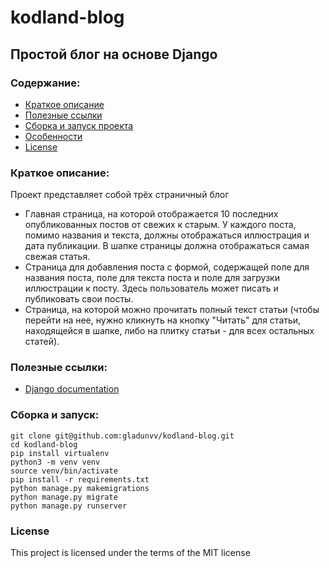 # kodland-blog


## Простой блог на основе Django

### Содержание:
+ [Краткое описание](#краткое-описание)
+ [Полезные ссылки](#полезные-ссылки)
+ [Сборка и запуск проекта](#сборка-и-запуск)
+ [Особенности](#особенности)
+ [License](#license)


### Краткое описание:

Проект представляет собой трёх страничный блог
- Главная страница, на которой отображается 10 последних опубликованных постов от свежих к старым. У каждого поста, помимо названия и текста, должны отображаться иллюстрация и  дата публикации. В шапке страницы должна отображаться самая свежая статья.
- Страница для добавления поста с формой, содержащей поле для названия поста, поле для текста поста и поле для загрузки иллюстрации к посту. Здесь пользователь может писать и публиковать свои посты.
- Страница, на которой можно прочитать полный текст статьи (чтобы перейти на нее, нужно кликнуть на кнопку "Читать" для статьи, находящейся в шапке, либо на плитку статьи - для всех остальных статей).


### Полезные ссылки:

+ [Django documentation](https://docs.djangoproject.com/en/2.2/)


### Сборка и запуск:
```
git clone git@github.com:gladunvv/kodland-blog.git
cd kodland-blog
pip install virtualenv
python3 -m venv venv
source venv/bin/activate
pip install -r requirements.txt
python manage.py makemigrations
python manage.py migrate
python manage.py runserver
```


### License
This project is licensed under the terms of the MIT license
